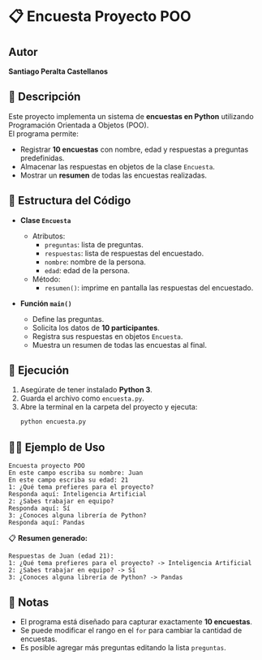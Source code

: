 # 📋 Encuesta Proyecto POO  

## Autor  
**Santiago Peralta Castellanos**  

## 📝 Descripción  
Este proyecto implementa un sistema de **encuestas en Python** utilizando Programación Orientada a Objetos (POO).  
El programa permite:  
- Registrar **10 encuestas** con nombre, edad y respuestas a preguntas predefinidas.  
- Almacenar las respuestas en objetos de la clase `Encuesta`.  
- Mostrar un **resumen** de todas las encuestas realizadas.  

## 📂 Estructura del Código  
- **Clase `Encuesta`**  
  - Atributos:  
    - `preguntas`: lista de preguntas.  
    - `respuestas`: lista de respuestas del encuestado.  
    - `nombre`: nombre de la persona.  
    - `edad`: edad de la persona.  
  - Método:  
    - `resumen()`: imprime en pantalla las respuestas del encuestado.  

- **Función `main()`**  
  - Define las preguntas.  
  - Solicita los datos de **10 participantes**.  
  - Registra sus respuestas en objetos `Encuesta`.  
  - Muestra un resumen de todas las encuestas al final.  

## 🚀 Ejecución  
1. Asegúrate de tener instalado **Python 3**.  
2. Guarda el archivo como `encuesta.py`.  
3. Abre la terminal en la carpeta del proyecto y ejecuta:  
   ```bash
   python encuesta.py
   ```  

## 🧑‍💻 Ejemplo de Uso  
```
Encuesta proyecto POO
En este campo escriba su nombre: Juan
En este campo escriba su edad: 21
1: ¿Qué tema prefieres para el proyecto?
Responda aquí: Inteligencia Artificial
2: ¿Sabes trabajar en equipo?
Responda aquí: Sí
3: ¿Conoces alguna librería de Python?
Responda aquí: Pandas
```

📋 **Resumen generado:**  
```
Respuestas de Juan (edad 21):
1: ¿Qué tema prefieres para el proyecto? -> Inteligencia Artificial
2: ¿Sabes trabajar en equipo? -> Sí
3: ¿Conoces alguna librería de Python? -> Pandas
```

## 📌 Notas  
- El programa está diseñado para capturar exactamente **10 encuestas**.  
- Se puede modificar el rango en el `for` para cambiar la cantidad de encuestas.  
- Es posible agregar más preguntas editando la lista `preguntas`.  
